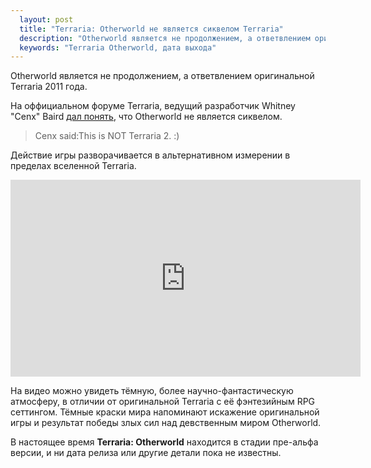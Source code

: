 ```yaml
---
  layout: post
  title: "Terraria: Otherworld не является сиквелом Terraria"
  description: "Otherworld является не продолжением, а ответвлением оригинальной Terraria 2011 года."
  keywords: "Terraria Otherworld, дата выхода"
---
```


<p>Otherworld является не продолжением, а ответвлением оригинальной Terraria 2011 года.</p>

<p>На оффициальном форуме Terraria, ведущий разработчик Whitney "Cenx" Baird <a href="http://forums.terraria.org/index.php?threads/terraria-otherworld.11627/#post-354933" rel="nofollow">дал понять</a>, что Otherworld не является сиквелом.</p>

<blockquote>Cenx said:This is NOT Terraria 2. :)</blockquote>

<p>Действие игры разворачивается в альтернативном измерении в пределах вселенной Terraria.</p>

<div align="center"><iframe width="560" height="315" src="https://www.youtube.com/embed/RCXk_ZCgxJI" frameborder="0" allowfullscreen></iframe></div>

<p>На видео можно увидеть тёмную, более научно-фантастическую атмосферу, в отличии от оригинальной Terraria с 
её фэнтезийным RPG сеттингом. Тёмные краски мира напоминают искажение оригинальной игры и результат победы злых сил над девственным миром Otherworld.</p>

<p>В настоящее время <b>Terraria: Otherworld</b> находится в стадии пре-альфа версии, и ни дата релиза или другие детали пока не известны.</p>
